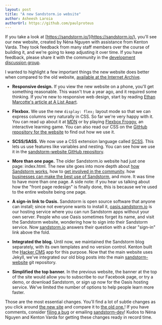 ```yaml
---
layout: post
title: "A new Sandstorm.io website"
author: Asheesh Laroia
authorUrl: https://github.com/paulproteus
---
```


If you take a look at [https://sandstorm.io/](https://sandstorm.io/), you'll see our new website, created by Néna Nguyen with assistance from Kenton Varda. They took feedback from many staff members over the course of building it, and we're going to keep adjusting it over time. If you have feedback, please share it with the community in the [development discussion group](https://groups.google.com/forum/#!forum/sandstorm-dev).

I wanted to highlight a few important things the new website does better when compared to the old website, [available at the Internet Archive](https://web.archive.org/web/20151213145657/https://sandstorm.io/).

- **Responsive design.** If you view the new website on a phone, you'll get something reasonable. This wasn't true a year ago, and it required some thinking. If you're new to responsive web design, start by reading [Ethan Marcotte's article at A List Apart](http://alistapart.com/article/responsive-web-design).

- **Flexbox.** We use the new `display: flex;` layout mode so that we can express columns very naturally in CSS. So far we're very happy with it. You can read up about it at [MDN](https://developer.mozilla.org/en-US/docs/Web/CSS/CSS_Flexible_Box_Layout/Using_CSS_flexible_boxes) or by playing [Flexbox Froggy](http://flexboxfroggy.com/), an interactive learning game. You can also read our CSS on the [GitHub repository for the website](https://github.com/sandstorm-io/sandstorm-website) to find out how we use it.

- **SCSS/SASS.** We now use a CSS extension language called [SCSS](http://sass-lang.com/). This lets us use features like variables and nesting. You can see how we use it in the [sandstorm-website GitHub repository](https://github.com/sandstorm-io/sandstorm-website).

- **More than one page.** The older Sandstorm.io website had just one page: index.html. The new site goes into more depth about [how Sandstorm works](https://sandstorm.io/how-it-works), how to [get involved in the community](https://sandstorm.io/community). how [businesses can make the best use of Sandstorm](https://next.sandstorm.io/business), and more. It was time to have more than one page. A side note: if you hear us talking about how the "front page redesign" is finally done, this is because we're used to the entire website being one page.

- **A sign-in link to Oasis.** Sandstorm is open source software that anyone can install; since not everyone wants to install it, [oasis.sandstorm.io](https://oasis.sandstorm.io/) is our hosting service where you can run Sandstorm apps without your own server. People who use Oasis sometimes forget its name, and visit the Sandstorm website, wondering how to sign into their Sandstorm service. Now [sandstorm.io](https://sandstorm.io/) answers their question with a clear "sign-in" link above the fold.

- **Integrated the blog.** Until now, we maintained the Sandstorm blog separately, with its own templates and no version control. Kenton built the [Hacker CMS](https://apps.sandstorm.io/app/nqmcqs9spcdpmqyuxemf0tsgwn8awfvswc58wgk375g4u25xv6yh) app for this purpose. Now that the main website uses Jekyll, we've integrated our old blog posts into the main [sandstorm-website](https://github.com/sandstorm-io/sandstorm-website) git repository.

- **Simplified the top banner.** In the previous website, the banner at the top of the site would allow you to subscribe to our Facebook page, or try a demo, or download Sandstorm, or sign up now for the Oasis hosting service. We've limited the number of options to help people learn more faster.

Those are the most essential changes. You'll find a lot of subtle changes as you click around [the new site](https://sandstorm.io/) and compare it to [the old one.](https://web.archive.org/web/20151213145657/https://sandstorm.io/)! If you have comments, consider [filing a bug](https://github.com/sandstorm-io/sandstorm-website/issues) or emailing [sandstorm-dev](https://groups.google.com/forum/#!forum/sandstorm-dev)! Kudos to Néna Nguyen and Kenton Varda for getting these changes ready in record time.
